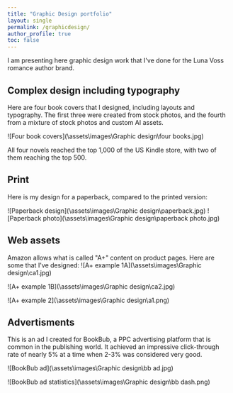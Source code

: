 ```yaml
---
title: "Graphic Design portfolio"
layout: single
permalink: /graphicdesign/
author_profile: true
toc: false
---
```


I am presenting here graphic design work that I've done for the Luna Voss romance author brand. 

## Complex design including typography

Here are four book covers that I designed, including layouts and typography. The first three were created from stock photos, and the fourth from a mixture of stock photos and custom AI assets. 

![Four book covers](\assets\images\Graphic design\four books.jpg)

All four novels reached the top 1,000 of the US Kindle store, with two of them reaching the top 500. 

## Print

Here is my design for a paperback, compared to the printed version:

![Paperback design](\assets\images\Graphic design\paperback.jpg)
![Paperback photo](\assets\images\Graphic design\paperback photo.jpg)

## Web assets

Amazon allows what is called "A+" content on product pages. Here are some that I've designed:
![A+ example 1A](\assets\images\Graphic design\ca1.jpg)

![A+ example 1B](\assets\images\Graphic design\ca2.jpg)

![A+ example 2](\assets\images\Graphic design\a1.png)

## Advertisments 

This is an ad I created for BookBub, a PPC advertising platform that is common in the publishing  world. It achieved an impressive click-through rate of nearly 5% at a time when 2-3% was considered very good.

![BookBub ad](\assets\images\Graphic design\bb ad.jpg)

![BookBub ad statistics](\assets\images\Graphic design\bb dash.png)



